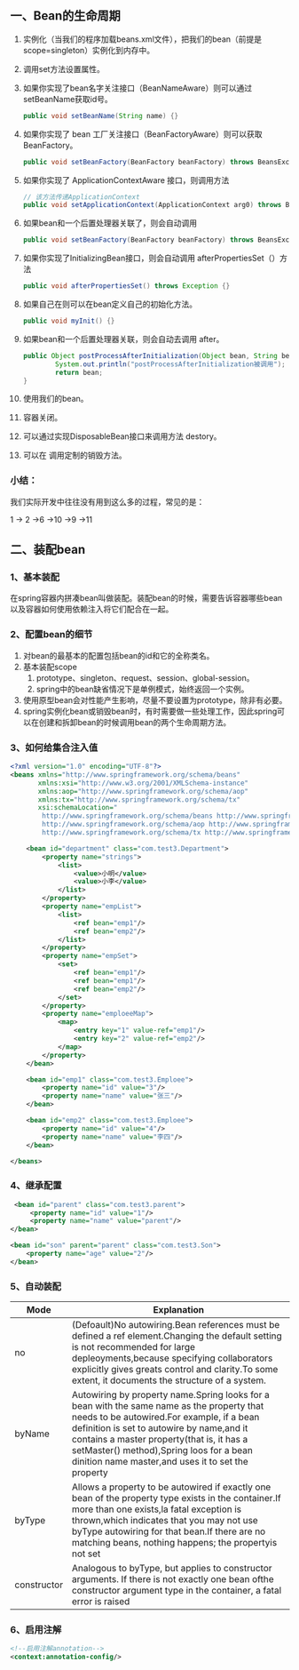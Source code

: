 ## 一、Bean的生命周期

1. 实例化（当我们的程序加载beans.xml文件），把我们的bean（前提是scope=singleton）实例化到内存中。
2. 调用set方法设置属性。
3. 如果你实现了bean名字关注接口（BeanNameAware）则可以通过setBeanName获取id号。

    ```java
    public void setBeanName(String name) {}
    ```

4. 如果你实现了 bean 工厂关注接口（BeanFactoryAware）则可以获取BeanFactory。

   ```java
   public void setBeanFactory(BeanFactory beanFactory) throws BeansException {}
   ```

5. 如果你实现了 ApplicationContextAware 接口，则调用方法

    ```java
    // 该方法传递ApplicationContext
    public void setApplicationContext(ApplicationContext arg0) throws BeansException {}
    ```

6. 如果bean和一个后置处理器关联了，则会自动调用

    ```java
    public void setBeanFactory(BeanFactory beanFactory) throws BeansException {}
    ```

7. 如果你实现了InitializingBean接口，则会自动调用 afterPropertiesSet（）方法

   ```java
   public void afterPropertiesSet() throws Exception {}
   ```

8. 如果自己在<bean init-method="init"/>则可以在bean定义自己的初始化方法。

   ```java
   public void myInit() {}
   ```

9. 如果bean和一个后置处理器关联，则会自动去调用 after。

   ```java
   public Object postProcessAfterInitialization(Object bean, String beanName) throws BeansException {
           System.out.println("postProcessAfterInitialization被调用");
           return bean;
   }
   ```

10. 使用我们的bean。

11. 容器关闭。

12. 可以通过实现DisposableBean接口来调用方法 destory。

13. 可以在<bean destory-method = "fun"> 调用定制的销毁方法。

### 小结：

我们实际开发中往往没有用到这么多的过程，常见的是：

1 -> 2 ->6 ->10 ->9 ->11

## 二、装配bean

### 1、基本装配

在spring容器内拼凑bean叫做装配。装配bean的时候，需要告诉容器哪些bean以及容器如何使用依赖注入将它们配合在一起。

### 2、配置bean的细节

1. 对bean的最基本的配置包括bean的id和它的全称类名。
2. 基本装配scope
   1. prototype、singleton、request、session、global-session。
   2. spring中的bean缺省情况下是单例模式，始终返回一个实例。
3. 使用原型bean会对性能产生影响，尽量不要设置为prototype，除非有必要。
4. spring实例化bean或销毁bean时，有时需要做一些处理工作，因此spring可以在创建和拆卸bean的时候调用bean的两个生命周期方法。

### 3、如何给集合注入值

```xml
<?xml version="1.0" encoding="UTF-8"?>
<beans xmlns="http://www.springframework.org/schema/beans"
       xmlns:xsi="http://www.w3.org/2001/XMLSchema-instance"
       xmlns:aop="http://www.springframework.org/schema/aop"
       xmlns:tx="http://www.springframework.org/schema/tx"
       xsi:schemaLocation="
        http://www.springframework.org/schema/beans http://www.springframework.org/schema/beans/spring-beans.xsd
        http://www.springframework.org/schema/aop http://www.springframework.org/schema/aop/spring-aop.xsd
        http://www.springframework.org/schema/tx http://www.springframework.org/schema/tx/spring-tx.xsd">

    <bean id="department" class="com.test3.Department">
        <property name="strings">
            <list>
                <value>小明</value>
                <value>小李</value>
            </list>
        </property>
        <property name="empList">
            <list>
                <ref bean="emp1"/>
                <ref bean="emp2"/>
            </list>
        </property>
        <property name="empSet">
            <set>
                <ref bean="emp1"/>
                <ref bean="emp1"/>
                <ref bean="emp2"/>
            </set>
        </property>
        <property name="emploeeMap">
            <map>
                <entry key="1" value-ref="emp1"/>
                <entry key="2" value-ref="emp2"/>
            </map>
        </property>
    </bean>

    <bean id="emp1" class="com.test3.Emploee">
        <property name="id" value="3"/>
        <property name="name" value="张三"/>
    </bean>

    <bean id="emp2" class="com.test3.Emploee">
        <property name="id" value="4"/>
        <property name="name" value="李四"/>
    </bean>

</beans>
```

### 4、继承配置	

```xml
 <bean id="parent" class="com.test3.parent">
     <property name="id" value="1"/>
     <property name="name" value="parent"/>
</bean>

<bean id="son" parent="parent" class="com.test3.Son">
	<property name="age" value="2"/>
</bean>
```

### 5、自动装配  

| Mode        | Explanation                                                  |
| ----------- | ------------------------------------------------------------ |
| no          | (Defoault)No autowiring.Bean references must be defined a ref element.Changing the default setting is not recommended for large depleoyments,because specifying collaborators explicitly gives greats control and clarity.To some extent, it documents the structure of a system. |
| byName      | Autowiring by property name.Spring looks for a bean with the same name as the property that needs to be autowired.For example, if a bean definition is set to autowire by name,and it contains a master property(that is, it has a setMaster() method),Spring loos for a bean dinition name master,and uses it to set the property |
| byType      | Allows a property to be autowired if exactly one bean of the property type exists in the container.If more than one exists,la fatal exception is thrown,which indicates that you may not use byType autowiring for that bean.If there are no matching beans, nothing happens; the propertyis not set |
| constructor | Analogous to byType, but applies to constructor arguments. If there is not exactly one bean ofthe constructor argument type in the container, a fatal error is raised |

### 6、启用注解

```xml
<!--启用注解annotation-->
<context:annotation-config/>
```

